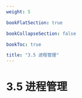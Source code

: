 ```yaml
---
weight: 5

bookFlatSection: true

bookCollapseSection: false

bookToc: true

title: "3.5 进程管理"
---
```


# 3.5 进程管理

